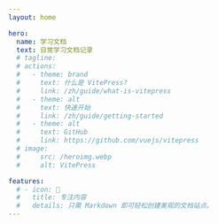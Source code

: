 ```yaml
---
layout: home

hero:
  name: 学习文档
  text: 日常学习文档记录
  # tagline: 
  # actions:
  #   - theme: brand
  #     text: 什么是 VitePress?
  #     link: /zh/guide/what-is-vitepress
  #   - theme: alt
  #     text: 快速开始
  #     link: /zh/guide/getting-started
  #   - theme: alt
  #     text: GitHub
  #     link: https://github.com/vuejs/vitepress
  # image:
  #     src: /heroimg.webp
  #     alt: VitePress

features:
  # - icon: 📝
  #   title: 专注内容
  #   details: 只需 Markdown 即可轻松创建美观的文档站点。
---
```

